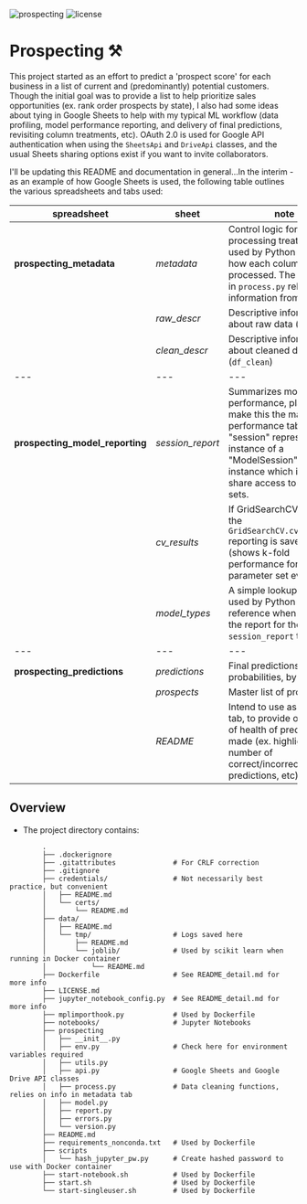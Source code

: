 ![prospecting](https://img.shields.io/badge/prospecting-active-lightgrey.svg) ![license](https://img.shields.io/badge/license-MIT-blue.svg)

<!-- 
![docker pulls](https://img.shields.io/docker/pulls/jupyter/base-notebook.svg) ![docker stars](https://img.shields.io/docker/stars/jupyter/base-notebook.svg) [![](https://images.microbadger.com/badges/image/jupyter/base-notebook.svg)](https://microbadger.com/images/jupyter/base-notebook "jupyter/base-notebook image metadata")
-->

# Prospecting &#x2692; <!-- &#9874; -->

This project started as an effort to predict a 'prospect score' for each business in a list of current and (predominantly) potential customers. Though the initial goal was to provide a list to help prioritize sales opportunities (ex. rank order prospects by state), I also had some ideas about tying in Google Sheets to help with my typical ML workflow (data profiling, model performance reporting, and delivery of final predictions, revisiting column treatments, etc). OAuth 2.0 is used for Google API authentication when using the `SheetsApi` and `DriveApi` classes, and the usual Sheets sharing options exist if you want to invite collaborators.

I'll be updating this README and documentation in general...In the interim - as an example of how Google Sheets is used, the following table outlines the various spreadsheets and tabs used:

| spreadsheet | sheet | note
| --- | --- | ---
| **prospecting_metadata** | _metadata_ | Control logic for column processing treatments; used by Python to inform how each column is processed. The functions in `process.py` rely on information from this tab.
|  | _raw_descr_ | Descriptive information about raw data (`df_raw`)
|  | _clean_descr_ | Descriptive information about cleaned dataset (`df_clean`)
| --- | --- | ---
| **prospecting_model_reporting** | _session_report_ | Summarizes model performance, plan to make this the main performance tab. A "session" represents an instance of a "ModelSession" class instance which is used to share access to train/test sets.
|  | _cv_results_ | If GridSearchCV is used, the `GridSearchCV.cv_results_` reporting is saved here (shows k-fold performance for each parameter set evaluated)
|  | _model_types_ | A simple lookup table, used by Python script a reference when building the report for the `session_report` tab
| --- | --- | ---
| **prospecting_predictions** | _predictions_ | Final predictions, with probabilities, by firm
|  | _prospects_ | Master list of prospects
|  | _README_ | Intend to use as an FYI tab, to provide overview of health of predictions made (ex. highlight number of correct/incorrect predictions, etc)
<!--
- **prospecting_metadata**
 - _metadata_ - Control logic for column processing treatments; used by Python to inform how each column is processed
 - _raw_descr_ - Descriptive information about raw data (`df_raw`)
 - _clean_descr_ - Descriptive information about cleaned dataset (`df_clean`)

- **prospecting_model_reporting** (data model WIP)
 - _session_report_ - Summarizes model performance, plan to make this the main performance tab. A "session" represents an instance of a "ModelSession" class I created to allow sharing of train/test sets.
 - _cv_results_ - If GridSearchCV is used, the `GridSearchCV.cv_results_` reporting is saved here (shows k-fold performance for each parameter set evaluated)
 - _model_types_ - A simple lookup table, used as a reference when building the report for the `session_report` tab

- **prospecting_predictions**
 - _predictions_ - Final predictions, with probabilities, by firm
 - _prospects_ - Master list of prospects
 - _README_ - Intend to use as an FYI tab, and to provide overview of health of predictions made (ex. highlight number of correct/incorrect predictions, etc)
-->

## Overview

* The project directory contains:
```
        .
        ├── .dockerignore
        ├── .gitattributes              # For CRLF correction
        ├── .gitignore
        ├── credentials/                # Not necessarily best practice, but convenient
        │   ├── README.md
        │   └── certs/
        │       └── README.md
        ├── data/
        │   ├── README.md
        │   └── tmp/                    # Logs saved here
        │       ├── README.md
        │       └── joblib/             # Used by scikit learn when running in Docker container
        │           └── README.md
        ├── Dockerfile                  # See README_detail.md for more info
        ├── LICENSE.md
        ├── jupyter_notebook_config.py  # See README_detail.md for more info
        ├── mplimporthook.py            # Used by Dockerfile
        ├── notebooks/                  # Jupyter Notebooks
        ├── prospecting
        │   ├── __init__.py
        │   ├── env.py                  # Check here for environment variables required
        │   ├── utils.py
        │   ├── api.py                  # Google Sheets and Google Drive API classes
        │   ├── process.py              # Data cleaning functions, relies on info in metadata tab
        │   ├── model.py
        │   ├── report.py
        │   ├── errors.py
        │   └── version.py
        ├── README.md
        ├── requirements_nonconda.txt   # Used by Dockerfile
        ├── scripts
        │   └── hash_jupyter_pw.py      # Create hashed password to use with Docker container
        ├── start-notebook.sh           # Used by Dockerfile
        ├── start.sh                    # Used by Dockerfile
        └── start-singleuser.sh         # Used by Dockerfile
```
